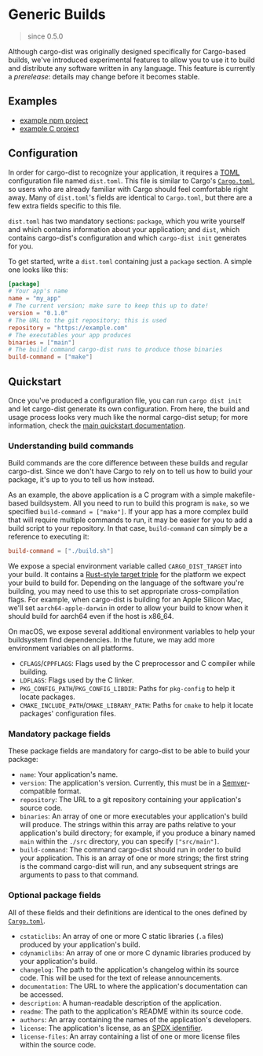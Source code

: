 # Generic Builds

> since 0.5.0

Although cargo-dist was originally designed specifically for Cargo-based builds, we've introduced experimental features to allow you to use it to build and distribute any software written in any language. This feature is currently a *prerelease*: details may change before it becomes stable.

## Examples

* [example npm project](https://github.com/axodotdev/axolotlsay-js)
* [example C project](https://github.com/axodotdev/cargo-dist-c-example)

## Configuration

In order for cargo-dist to recognize your application, it requires a [TOML][toml] configuration file named `dist.toml`. This file is similar to Cargo's [`Cargo.toml`][cargo-toml], so users who are already familiar with Cargo should feel comfortable right away. Many of `dist.toml`'s fields are identical to `Cargo.toml`, but there are a few extra fields specific to this file.

`dist.toml` has two mandatory sections: `package`, which you write yourself and which contains information about your application; and `dist`, which contains cargo-dist's configuration and which `cargo-dist init` generates for you.

To get started, write a `dist.toml` containing just a `package` section. A simple one looks like this:

```toml
[package]
# Your app's name
name = "my_app"
# The current version; make sure to keep this up to date!
version = "0.1.0"
# The URL to the git repository; this is used
repository = "https://example.com"
# The executables your app produces
binaries = ["main"]
# The build command cargo-dist runs to produce those binaries
build-command = ["make"]
```

## Quickstart

Once you've produced a configuration file, you can run `cargo dist init` and let cargo-dist generate its own configuration. From here, the build and usage process looks very much like the normal cargo-dist setup; for more information, check the [main quickstart documentation][quickstart].

### Understanding build commands

Build commands are the core difference between these builds and regular cargo-dist. Since we don't have Cargo to rely on to tell us how to build your package, it's up to you to tell us how instead.

As an example, the above application is a C program with a simple makefile-based buildsystem. All you need to run to build this program is `make`, so we specified `build-command = ["make"]`. If your app has a more complex build that will require multiple commands to run, it may be easier for you to add a build script to your repository. In that case, `build-command` can simply be a reference to executing it:

```toml
build-command = ["./build.sh"]
```

We expose a special environment variable called `CARGO_DIST_TARGET` into your build. It contains a [Rust-style target triple][target-triple] for the platform we expect your build to build for. Depending on the language of the software you're building, you may need to use this to set appropriate cross-compilation flags. For example, when cargo-dist is building for an Apple Silicon Mac, we'll set `aarch64-apple-darwin` in order to allow your build to know when it should build for aarch64 even if the host is x86_64.

On macOS, we expose several additional environment variables to help your buildsystem find dependencies. In the future, we may add more environment variables on all platforms.

* `CFLAGS`/`CPPFLAGS`: Flags used by the C preprocessor and C compiler while building.
* `LDFLAGS`: Flags used by the C linker.
* `PKG_CONFIG_PATH`/`PKG_CONFIG_LIBDIR`: Paths for `pkg-config` to help it locate packages.
* `CMAKE_INCLUDE_PATH`/`CMAKE_LIBRARY_PATH`: Paths for `cmake` to help it locate packages' configuration files.

### Mandatory package fields

These package fields are mandatory for cargo-dist to be able to build your package:

* `name`: Your application's name.
* `version`: The application's version. Currently, this must be in a [Semver](https://semver.org)-compatible format.
* `repository`: The URL to a git repository containing your application's source code.
* `binaries`: An array of one or more executables your application's build will produce. The strings within this array are paths relative to your application's build directory; for example, if you produce a binary named `main` within the `./src` directory, you can specify `["src/main"]`.
* `build-command`: The command cargo-dist should run in order to build your application. This is an array of one or more strings; the first string is the command cargo-dist will run, and any subsequent strings are arguments to pass to that command.

### Optional package fields

All of these fields and their definitions are identical to the ones defined by [`Cargo.toml`][cargo-toml].

* `cstaticlibs`: An array of one or more C static libraries (`.a` files) produced by your application's build.
* `cdynamiclibs`: An array of one or more C dynamic libraries produced by your application's build.
* `changelog`: The path to the application's changelog within its source code. This will be used for the text of release announcements.
* `documentation`: The URL to where the application's documentation can be accessed.
* `description`: A human-readable description of the application.
* `readme`: The path to the application's README within its source code.
* `authors`: An array containing the names of the application's developers.
* `license`: The application's license, as an [SPDX identifier][spdx].
* `license-files`: An array containing a list of one or more license files within the source code.

[cargo-toml]: https://doc.rust-lang.org/cargo/reference/manifest.html
[quickstart]: ./quickstart/index.md
[spdx]: https://spdx.org/licenses
[target-triple]: https://doc.rust-lang.org/nightly/rustc/platform-support.html
[toml]: https://en.wikipedia.org/wiki/TOML
